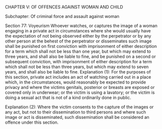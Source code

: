 CHAPTER V: OF OFFENCES AGAINST WOMAN AND CHILD

Subchapter: Of criminal force and assault against woman

Section 77: Voyeurism
Whoever watches, or captures the image of a woman engaging in a private act in circumstances where she would usually have the expectation of not being observed either by the perpetrator or by any other person at the behest of the perpetrator or disseminates such image shall be punished on first conviction with imprisonment of either description for a term which shall not be less than one year, but which may extend to three years, and shall also be liable to fine, and be punished on a second or subsequent conviction, with imprisonment of either description for a term which shall not be less than three years, but which may extend to seven years, and shall also be liable to fine.
Explanation (1): For the purposes of this section, private act includes an act of watching carried out in a place which, in the circumstances, would reasonably be expected to provide privacy and where the victims genitals, posterior or breasts are exposed or covered only in underwear; or the victim is using a lavatory; or the victim is doing a sexual act that is not of a kind ordinarily done in public.

Explanation (2): Where the victim consents to the capture of the images or any act, but not to their dissemination to third persons and where such image or act is disseminated, such dissemination shall be considered an offence under this section.

